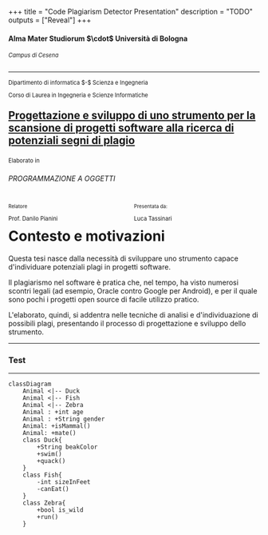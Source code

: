 +++
title = "Code Plagiarism Detector Presentation"
description = "TODO"
outputs = ["Reveal"]
+++

<section data-noprocess>
    <h4>Alma Mater Studiorum $\cdot$ Università di Bologna</h4>
    <h6 style="font-size:0.8em;">Campus di Cesena</h6>
    <hr/>
    <p style="font-size:0.8em;">Dipartimento di informatica $-$ Scienza e Ingegneria</p>
    <p style="font-size:0.8em;">Corso di Laurea in Ingegneria e Scienze Informatiche</p>
    <h2 style="margin:1em 0"><a href="https://github.com/tassiLuca/bachelor-thesis/releases/latest">Progettazione e sviluppo di uno strumento per la scansione di progetti software alla ricerca di potenziali segni di plagio</a></h2>
    <p style="font-size:0.8em; margin-bottom:0">Elaborato in</p>
    <h6>PROGRAMMAZIONE A OGGETTI</h6>
    <div style="margin-top:1em;">
        <div style="width:50%; border-box:none; float: left">
            <p style="font-size:0.7em">Relatore</p>
            <p style="font-size:0.8em">Prof. Danilo Pianini</p>
        </div>
        <div style="width:50%; border-box:none; float: right">
            <p style="font-size:0.7em;">Presentata da:</p>
            <p style="font-size:0.8em;">Luca Tassinari</p>
        </div>
    </div>
</section>

---

# Contesto e motivazioni

Questa tesi nasce dalla necessità di sviluppare uno strumento capace d'individuare potenziali plagi in progetti software.

Il plagiarismo nel software è pratica che, nel tempo, ha visto numerosi scontri legali (ad esempio, Oracle contro Google per Android), e per il quale sono pochi i progetti open source di facile utilizzo pratico.

L'elaborato, quindi, si addentra nelle tecniche di analisi e d'individuazione di possibili plagi, presentando il processo di progettazione e sviluppo dello strumento.

---

### Test

---

```mermaid
classDiagram
    Animal <|-- Duck
    Animal <|-- Fish
    Animal <|-- Zebra
    Animal : +int age
    Animal : +String gender
    Animal: +isMammal()
    Animal: +mate()
    class Duck{
        +String beakColor
        +swim()
        +quack()
    }
    class Fish{
        -int sizeInFeet
        -canEat()
    }
    class Zebra{
        +bool is_wild
        +run()
    }
```

